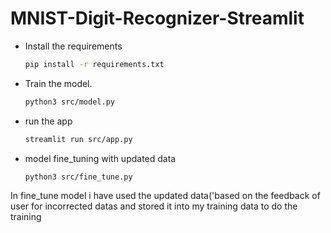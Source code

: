 # MNIST-Digit-Recognizer-Streamlit
- Install the requirements
  ```sh
  pip install -r requirements.txt
  ```
- Train the model.
  ```sh
  python3 src/model.py
  ```
- run the app
  ```sh
  streamlit run src/app.py
  ```
- model fine_tuning with updated data
  ```sh
  python3 src/fine_tune.py
  ```
In fine_tune model i have used the updated data('based on the feedback of user for incorrected datas and stored it into my training data to do the training
